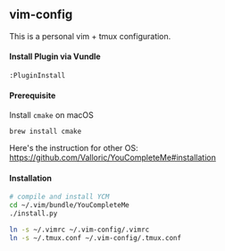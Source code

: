 ## vim-config

This is a personal vim + tmux configuration.

#### Install Plugin via Vundle

`:PluginInstall`

#### Prerequisite 

Install `cmake` on macOS
```
brew install cmake
```

Here's the instruction for other OS: https://github.com/Valloric/YouCompleteMe#installation


#### Installation

```bash
# compile and install YCM
cd ~/.vim/bundle/YouCompleteMe
./install.py

ln -s ~/.vimrc ~/.vim-config/.vimrc
ln -s ~/.tmux.conf ~/.vim-config/.tmux.conf
```



